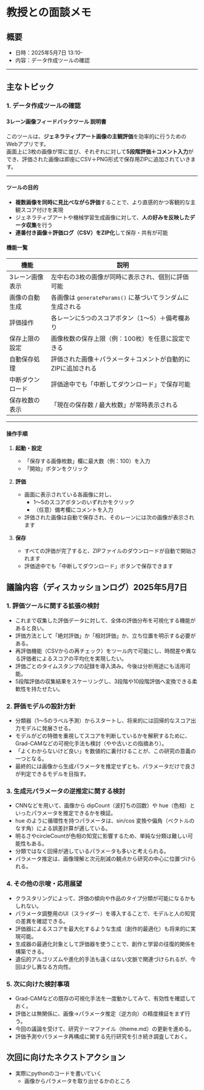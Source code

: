 # 教授との面談メモ

## 概要

- 日時：2025年5月7日 13:10-
- 内容：データ作成ツールの確認

---

## 主なトピック

### 1. データ作成ツールの確認

#### 3レーン画像フィードバックツール 説明書

このツールは、**ジェネラティブアート画像の主観評価**を効率的に行うためのWebアプリです。  
画面上に3枚の画像が常に並び、それぞれに対して**5段階評価＋コメント入力**ができ、評価された画像は即座にCSV＋PNG形式で保存用ZIPに追加されていきます。

---

#### ツールの目的

- **複数画像を同時に見比べながら評価**することで、より直感的かつ客観的な主観スコア付けを実現
- ジェネラティブアートや機械学習生成画像に対して、**人の好みを反映したデータ収集**を行う
- **連番付き画像＋評価ログ（CSV）をZIP化**して保存・共有が可能

#### 機能一覧

| 機能 | 説明 |
|------|------|
| 3レーン画像表示 | 左中右の3枚の画像が同時に表示され、個別に評価可能 |
| 画像の自動生成 | 各画像は `generateParams()` に基づいてランダムに生成される |
| 評価操作 | 各レーンに5つのスコアボタン（1〜5）＋備考欄あり |
| 保存上限の設定 | 画像枚数の保存上限（例：100枚）を任意に設定できる |
| 自動保存処理 | 評価された画像＋パラメータ＋コメントが自動的にZIPに追加される |
| 中断ダウンロード | 評価途中でも「中断してダウンロード」で保存可能 |
| 保存枚数の表示 | 「現在の保存数 / 最大枚数」が常時表示される |

---

#### 操作手順

1. **起動・設定**
   - 「保存する画像枚数」欄に最大数（例：100）を入力
   - 「開始」ボタンをクリック

2. **評価**
   - 画面に表示されている各画像に対し、
     - 1〜5のスコアボタンのいずれかをクリック
     - （任意）備考欄にコメントを入力
   - 評価された画像は自動で保存され、そのレーンには次の画像が表示されます

3. **保存**
   - すべての評価が完了すると、ZIPファイルのダウンロードが自動で開始されます
   - 評価途中でも「中断してダウンロード」ボタンで保存できます

## 議論内容（ディスカッションログ）2025年5月7日

### 1. 評価ツールに関する拡張の検討

- これまで収集した評価データに対して、全体の評価分布を可視化する機能があると良い。
- 評価方法として「絶対評価」か「相対評価」か、立ち位置を明示する必要がある。
- 再評価機能（CSVからの再チェック）をツール内で可能にし、時間差や異なる評価者によるスコアの平均化を実現したい。
- 評価ごとのタイムスタンプの記録を導入済み。今後は分析用途にも活用可能。
- 5段階評価の収集結果をスケーリングし、3段階や10段階評価へ変換できる柔軟性を持たせたい。

### 2. 評価モデルの設計方針

- 分類器（1〜5のラベル予測）からスタートし、将来的には回帰的なスコア出力モデルに発展させる。
- モデルがどの特徴を重視してスコアを判断しているかを解釈するために、Grad-CAMなどの可視化手法も検討（やや古いとの指摘あり）。
- 「よくわからないけど良い」を数値的に裏付けることが、この研究の意義の一つとなる。
- 最終的には画像から生成パラメータを推定せずとも、パラメータだけで良さが判定できるモデルを目指す。

### 3. 生成元パラメータの逆推定に関する検討

- CNNなどを用いて、画像から dipCount（波打ちの回数）や hue（色相）といったパラメータを推定できるかを検証。
- hue のように循環性を持つパラメータは、sin/cos 変換や偏角（ベクトルのなす角）による誤差計算が適している。
- 明るさやcircleCountが色相の知覚に影響するため、単純な分類は難しい可能性もある。
- 分類ではなく回帰が適しているパラメータも多いと考えられる。
- パラメータ推定は、画像理解と次元削減の観点から研究の中心に位置づけられる。

### 4. その他の示唆・応用展望

- クラスタリングによって、評価の傾向や作品のタイプ分類が可能になるかもしれない。
- パラメータ調整用のUI（スライダー）を導入することで、モデルと人の知覚の差異を確認できる。
- 評価器によるスコアを最大化するような生成（創作的最適化）も将来的に実現可能。
- 生成器の最適化対象として評価器を使うことで、創作と学習の往復的関係を構築できる。
- 遺伝的アルゴリズムや進化的手法も遠くはない文脈で関連づけられるが、今回は少し異なる方向性。

### 5. 次に向けた検討事項

- Grad-CAMなどの既存の可視化手法を一度動かしてみて、有効性を確認しておく。
- 評価とは無関係に、画像→パラメータ推定（逆方向）の精度検証をまず行う。
- 今回の議論を受けて、研究テーマファイル（theme.md）の更新を進める。
- 評価予測やパラメータ再構成に関する先行研究を引き続き調査しておく。

## 次回に向けたネクストアクション

- 実際にpythonのコードを書いていく
  - 画像からパラメータを取り出せるかのところ

